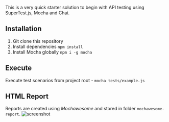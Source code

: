 This is a very quick starter solution to begin with API testing using SuperTest.js, Mocha and Chai.

 ## Installation
1. Git clone this repository
2. Install dependencies  `npm install`
3. Install Mocha globally `npm i -g mocha`

## Execute
Execute test scenarios from project root - `mocha tests/example.js`

 ## HTML Report
Reports are created using *Mochawesome* and stored in folder `mochawesome-report`.
![screenshot](https://imgur.com/XnCPCTc.png)
